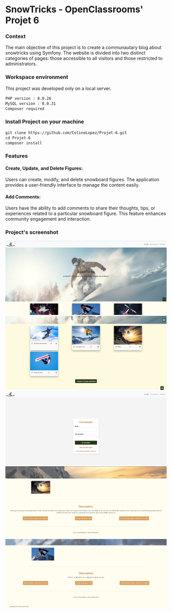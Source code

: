# SnowTricks - OpenClassrooms' Projet 6

### Context 

The main objective of this project is to create a communautary blog about snowtricks using Symfony. The website is divided into two distinct categories of pages: those accessible to all visitors and those restricted to administrators.

### Workspace environment 

This project was developed only on a local server.

    PHP version : 8.0.26
    MySQL version : 8.0.31
    Composer required

### Install Project on your machine 

    git clone https://github.com/ColineLopez/Projet-6.git
    cd Projet-6
    composer install


### Features

#### Create, Update, and Delete Figures:
Users can create, modify, and delete snowboard figures. The application provides a user-friendly interface to manage the content easily.

#### Add Comments:
Users have the ability to add comments to share their thoughts, tips, or experiences related to a particular snowboard figure. This feature enhances community engagement and interaction.


### Project's screenshot

![Homepage](public/images/readme/home.png)
![Homepage next](public/images/readme/home2.png)
![Connection's page](public/images/readme/login.png)
![Article's page](public/images/readme/article.png)
![Article's page next](public/images/readme/article2.png)
